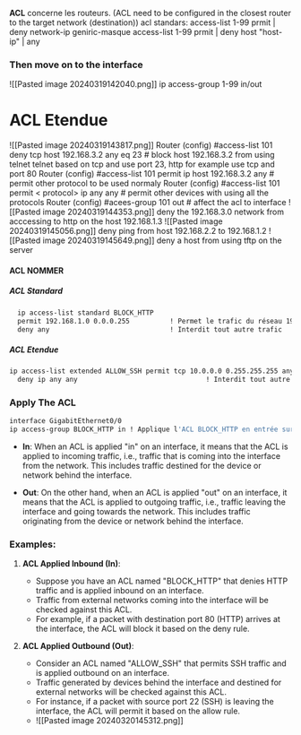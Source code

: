 **ACL** concerne les routeurs.
(ACL need to be configured in the closest router to the target network (destination))
acl standars:
access-list 1-99 prmit | deny network-ip geniric-masque
access-list 1-99 prmit | deny host "host-ip" | any
### Then move on to the interface
![[Pasted image 20240319142040.png]]
ip access-group 1-99 in/out

# ACL Etendue
![[Pasted image 20240319143817.png]]
Router (config) #access-list 101 deny tcp host 192.168.3.2 any eq 23 # block host 192.168.3.2 from using telnet telnet based on tcp and use port 23, http for example use tcp and port 80
Router (config) #access-list 101 permit ip host 192.168.3.2 any # permit other protocol to be used normaly
Router (config) #access-list 101 permit < protocol> ip any any # permit other devices with using all the protocols
Router (config) #acees-group 101 out # affect the acl to interface
![[Pasted image 20240319144353.png]]
deny the 192.168.3.0 network from acccessing to http on the host 192.168.1.3
![[Pasted image 20240319145056.png]] 
deny ping from host 192.168.2.2 to 192.168.1.2
![[Pasted image 20240319145649.png]]
deny a host from using tftp on the server

#### ACL NOMMER
##### ACL Standard
```bash 
  ip access-list standard BLOCK_HTTP
  permit 192.168.1.0 0.0.0.255          ! Permet le trafic du réseau 192.168.1.0/24
  deny any                              ! Interdit tout autre trafic
```
##### ACL Etendue
```bash
ip access-list extended ALLOW_SSH permit tcp 10.0.0.0 0.255.255.255 any eq 22    #Permet le trafic SSH depuis le réseau 10.0.0.0/8
  deny ip any any                                ! Interdit tout autre trafic

```
### Apply The ACL
```bash
interface GigabitEthernet0/0
ip access-group BLOCK_HTTP in ! Applique l'ACL BLOCK_HTTP en entrée sur l'interface

```
- **In**: When an ACL is applied "in" on an interface, it means that the ACL is applied to incoming traffic, i.e., traffic that is coming into the interface from the network. This includes traffic destined for the device or network behind the interface.
    
- **Out**: On the other hand, when an ACL is applied "out" on an interface, it means that the ACL is applied to outgoing traffic, i.e., traffic leaving the interface and going towards the network. This includes traffic originating from the device or network behind the interface.
    

### Examples:

1. **ACL Applied Inbound (In)**:
    
    - Suppose you have an ACL named "BLOCK_HTTP" that denies HTTP traffic and is applied inbound on an interface.
    - Traffic from external networks coming into the interface will be checked against this ACL.
    - For example, if a packet with destination port 80 (HTTP) arrives at the interface, the ACL will block it based on the deny rule.
2. **ACL Applied Outbound (Out)**:
    
    - Consider an ACL named "ALLOW_SSH" that permits SSH traffic and is applied outbound on an interface.
    - Traffic generated by devices behind the interface and destined for external networks will be checked against this ACL.
    - For instance, if a packet with source port 22 (SSH) is leaving the interface, the ACL will permit it based on the allow rule.
	- ![[Pasted image 20240320145312.png]]